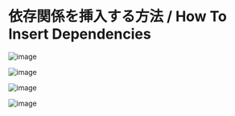 
# 依存関係を挿入する方法 / How To Insert Dependencies

![image](https://user-images.githubusercontent.com/68155220/157743528-4bfa71d8-0ee8-4010-a833-e43bcc4b497c.png)

![image](https://user-images.githubusercontent.com/68155220/157743709-35bcbe39-aaba-4276-8ad0-be7e3b83b58d.png)

![image](https://user-images.githubusercontent.com/68155220/157743740-f957e95b-2298-4b58-9f1c-9daa8b4379ac.png)

![image](https://user-images.githubusercontent.com/68155220/157743869-eb5c41c7-d17b-4ecf-a6cc-a57883664906.png)

